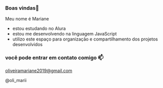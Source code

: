 ### Boas vindas💙

Meu nome é Mariane

- estou estudando no Alura
- estou me desenvolvendo na linguagem JavaScript
- utilizo este espaço para organização e compartilhamento dos projetos desenvolvidos

### você pode entrar em contato comigo 📫

oliveiramariane2019@gmail.com

@oli_marii
